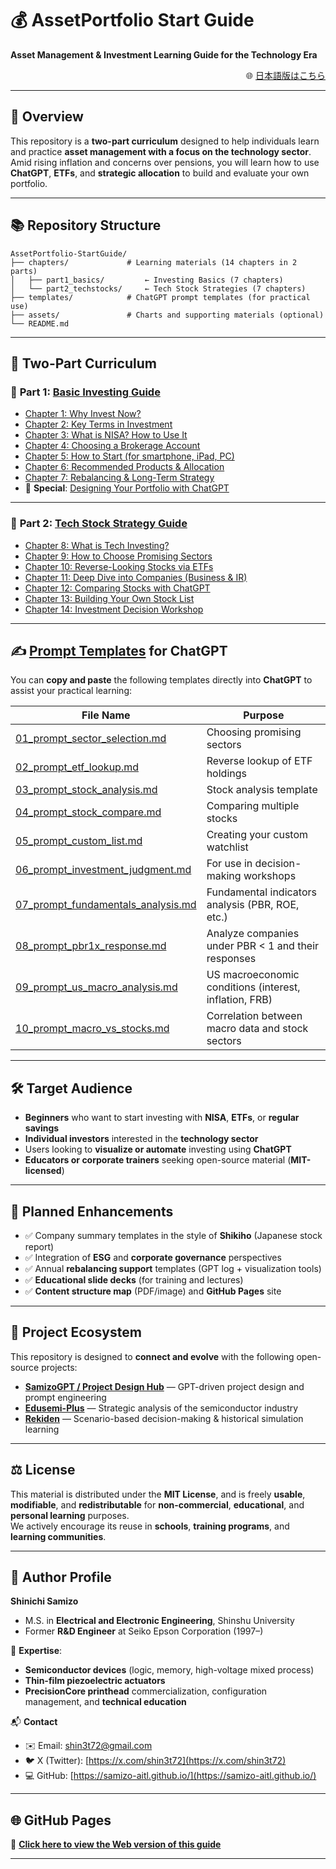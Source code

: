 # 💰 **AssetPortfolio Start Guide**  
**Asset Management & Investment Learning Guide for the Technology Era**

<p align="right">
🌐 <a href="./README.md">日本語版はこちら</a>
</p>

---

## 📘 **Overview**

This repository is a **two-part curriculum** designed to help individuals learn and practice **asset management with a focus on the technology sector**.  
Amid rising inflation and concerns over pensions, you will learn how to use **ChatGPT**, **ETFs**, and **strategic allocation** to build and evaluate your own portfolio.

---

## 📚 **Repository Structure**

```plaintext
AssetPortfolio-StartGuide/
├── chapters/             # Learning materials (14 chapters in 2 parts)
│   ├── part1_basics/         ← Investing Basics (7 chapters)
│   └── part2_techstocks/     ← Tech Stock Strategies (7 chapters)
├── templates/            # ChatGPT prompt templates (for practical use)
├── assets/               # Charts and supporting materials (optional)
└── README.md
```

---

## 🧠 **Two-Part Curriculum**

### 🔹 **Part 1: [Basic Investing Guide](./chapters/part1_basics/)**

- [Chapter 1: Why Invest Now?](./chapters/part1_basics/01_why_invest.md)
- [Chapter 2: Key Terms in Investment](./chapters/part1_basics/02_terms.md)
- [Chapter 3: What is NISA? How to Use It](./chapters/part1_basics/03_nisa_intro.md)
- [Chapter 4: Choosing a Brokerage Account](./chapters/part1_basics/04_choose_broker.md)
- [Chapter 5: How to Start (for smartphone, iPad, PC)](./chapters/part1_basics/05_how_to_start.md)
- [Chapter 6: Recommended Products & Allocation](./chapters/part1_basics/06_products_allocation.md)
- [Chapter 7: Rebalancing & Long-Term Strategy](./chapters/part1_basics/07_rebalance_strategy.md)
- 📌 **Special**: [Designing Your Portfolio with ChatGPT](./chapters/part1_basics/sp_chatgpt_design.md)

---

### 🔹 **Part 2: [Tech Stock Strategy Guide](./chapters/part2_techstocks/)**

- [Chapter 8: What is Tech Investing?](./chapters/part2_techstocks/08_intro_tech.md)
- [Chapter 9: How to Choose Promising Sectors](./chapters/part2_techstocks/09_focus_sectors.md)
- [Chapter 10: Reverse-Looking Stocks via ETFs](./chapters/part2_techstocks/10_etf_reverse_lookup.md)
- [Chapter 11: Deep Dive into Companies (Business & IR)](./chapters/part2_techstocks/11_deep_dive.md)
- [Chapter 12: Comparing Stocks with ChatGPT](./chapters/part2_techstocks/12_compare_stocks.md)
- [Chapter 13: Building Your Own Stock List](./chapters/part2_techstocks/13_make_your_list.md)
- [Chapter 14: Investment Decision Workshop](./chapters/part2_techstocks/14_investment_workshop.md)

---

## ✍️ **[Prompt Templates](./templates/)** for ChatGPT

You can **copy and paste** the following templates directly into **ChatGPT** to assist your practical learning:

| **File Name** | **Purpose** |
|---------------|-------------|
| [01_prompt_sector_selection.md](./templates/01_prompt_sector_selection.md) | Choosing promising sectors |
| [02_prompt_etf_lookup.md](./templates/02_prompt_etf_lookup.md) | Reverse lookup of ETF holdings |
| [03_prompt_stock_analysis.md](./templates/03_prompt_stock_analysis.md) | Stock analysis template |
| [04_prompt_stock_compare.md](./templates/04_prompt_stock_compare.md) | Comparing multiple stocks |
| [05_prompt_custom_list.md](./templates/05_prompt_custom_list.md) | Creating your custom watchlist |
| [06_prompt_investment_judgment.md](./templates/06_prompt_investment_judgment.md) | For use in decision-making workshops |
| [07_prompt_fundamentals_analysis.md](./templates/07_prompt_fundamentals_analysis.md) | Fundamental indicators analysis (PBR, ROE, etc.) |
| [08_prompt_pbr1x_response.md](./templates/08_prompt_pbr1x_response.md) | Analyze companies under PBR < 1 and their responses |
| [09_prompt_us_macro_analysis.md](./templates/09_prompt_us_macro_analysis.md) | US macroeconomic conditions (interest, inflation, FRB) |
| [10_prompt_macro_vs_stocks.md](./templates/10_prompt_macro_vs_stocks.md) | Correlation between macro data and stock sectors |

---

## 🛠 **Target Audience**

- **Beginners** who want to start investing with **NISA**, **ETFs**, or **regular savings**  
- **Individual investors** interested in the **technology sector**  
- Users looking to **visualize or automate** investing using **ChatGPT**  
- **Educators or corporate trainers** seeking open-source material (**MIT-licensed**)

---

## 🧾 **Planned Enhancements**

- ✅ Company summary templates in the style of **Shikiho** (Japanese stock report)  
- ✅ Integration of **ESG** and **corporate governance** perspectives  
- ✅ Annual **rebalancing support** templates (GPT log + visualization tools)  
- ✅ **Educational slide decks** (for training and lectures)  
- ✅ **Content structure map** (PDF/image) and **GitHub Pages** site

---

## 🔗 **Project Ecosystem**

This repository is designed to **connect and evolve** with the following open-source projects:

- [**SamizoGPT / Project Design Hub**](https://github.com/Samizo-AITL/SamizoGPT) — GPT-driven project design and prompt engineering  
- [**Edusemi-Plus**](https://github.com/Samizo-AITL/Edusemi-Plus) — Strategic analysis of the semiconductor industry  
- [**Rekiden**](https://github.com/Samizo-AITL/Rekiden) — Scenario-based decision-making & historical simulation learning

---

## ⚖️ **License**

This material is distributed under the **MIT License**, and is freely **usable**, **modifiable**, and **redistributable** for **non-commercial**, **educational**, and **personal learning** purposes.  
We actively encourage its reuse in **schools**, **training programs**, and **learning communities**.

---

## 👤 **Author Profile**

**Shinichi Samizo**  
- M.S. in **Electrical and Electronic Engineering**, Shinshu University  
- Former **R&D Engineer** at Seiko Epson Corporation (1997–)

📌 **Expertise**:  
- **Semiconductor devices** (logic, memory, high-voltage mixed process)  
- **Thin-film piezoelectric actuators**  
- **PrecisionCore printhead** commercialization, configuration management, and **technical education**

📬 **Contact**  
- ✉️ Email: [shin3t72@gmail.com](mailto:shin3t72@gmail.com)  
- 🐦 X (Twitter): [https://x.com/shin3t72](https://x.com/shin3t72)  
- 💻 GitHub: [https://samizo-aitl.github.io/](https://samizo-aitl.github.io/)

---

## 🌐 **GitHub Pages**

📘 [**Click here to view the Web version of this guide**](https://samizo-aitl.github.io/AssetPortfolio-StartGuide/)

---

